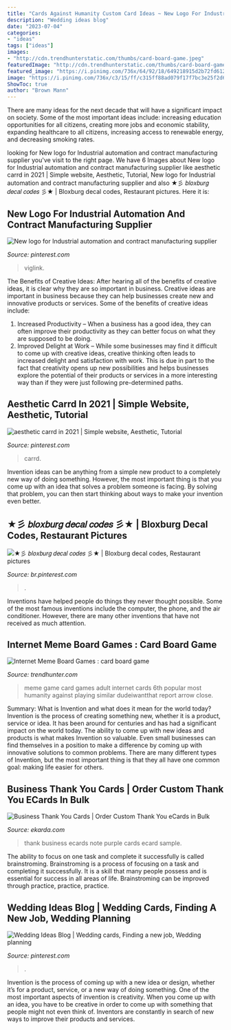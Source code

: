 ```yaml
---
title: "Cards Against Humanity Custom Card Ideas ~ New Logo For Industrial Automation And Contract Manufacturing Supplier"
description: "Wedding ideas blog"
date: "2023-07-04"
categories:
- "ideas"
tags: ["ideas"]
images:
- "http://cdn.trendhunterstatic.com/thumbs/card-board-game.jpeg"
featuredImage: "http://cdn.trendhunterstatic.com/thumbs/card-board-game.jpeg"
featured_image: "https://i.pinimg.com/736x/64/92/18/649218915d2b72fd612e0aeef765b4ca.jpg"
image: "https://i.pinimg.com/736x/c3/15/ff/c315ff88ad079f17f7bc3e25f2d6403f.jpg"
ShowToc: true
author: "Brown Mann"
---
```



There are many ideas for the next decade that will have a significant impact on society. Some of the most important ideas include: increasing education opportunities for all citizens, creating more jobs and economic stability, expanding healthcare to all citizens, increasing access to renewable energy, and decreasing smoking rates.

	

		
looking for New logo for Industrial automation and contract manufacturing supplier you've visit to the right page. We have 6 Images about New logo for Industrial automation and contract manufacturing supplier like aesthetic carrd in 2021 | Simple website, Aesthetic, Tutorial, New logo for Industrial automation and contract manufacturing supplier and also ★彡 𝑏𝑙𝑜𝑥𝑏𝑢𝑟𝑔 𝑑𝑒𝑐𝑎𝑙 𝑐𝑜𝑑𝑒𝑠 彡★ | Bloxburg decal codes, Restaurant pictures. Here it is:
		
    
## New Logo For Industrial Automation And Contract Manufacturing Supplier

<img loading=lazy src="https://i.pinimg.com/736x/3d/e1/e2/3de1e20f153e442e721fe802f4ff6c77--business-card-design-business-cards.jpg" onerror="this.onerror=null;this.src='https://tse3.mm.bing.net/th?id=OIP.ky70U8E78TjaQTgzHkv_sgHaHa&amp;pid=15.1';" alt="New logo for Industrial automation and contract manufacturing supplier">

_Source: pinterest.com_

>viglink. 

	

The Benefits of Creative Ideas: After hearing all of the benefits of creative ideas, it is clear why they are so important in business.
Creative ideas are important in business because they can help businesses create new and innovative products or services. Some of the benefits of creative ideas include: 
1. Increased Productivity – When a business has a good idea, they can often improve their productivity as they can better focus on what they are supposed to be doing. 
2. Improved Delight at Work – While some businesses may find it difficult to come up with creative ideas, creative thinking often leads to increased delight and satisfaction with work. This is due in part to the fact that creativity opens up new possibilities and helps businesses explore the potential of their products or services in a more interesting way than if they were just following pre-determined paths. 

    
## Aesthetic Carrd In 2021 | Simple Website, Aesthetic, Tutorial

<img loading=lazy src="https://i.pinimg.com/736x/c3/15/ff/c315ff88ad079f17f7bc3e25f2d6403f.jpg" onerror="this.onerror=null;this.src='https://tse2.mm.bing.net/th?id=OIP.T1TWsiYazgXxETnpk7_XTAHaGz&amp;pid=15.1';" alt="aesthetic carrd in 2021 | Simple website, Aesthetic, Tutorial">

_Source: pinterest.com_

>carrd. 

	

Invention ideas can be anything from a simple new product to a completely new way of doing something. However, the most important thing is that you come up with an idea that solves a problem someone is facing. By solving that problem, you can then start thinking about ways to make your invention even better.

    
## ★彡 𝑏𝑙𝑜𝑥𝑏𝑢𝑟𝑔 𝑑𝑒𝑐𝑎𝑙 𝑐𝑜𝑑𝑒𝑠 彡★ | Bloxburg Decal Codes, Restaurant Pictures

<img loading=lazy src="https://i.pinimg.com/736x/64/92/18/649218915d2b72fd612e0aeef765b4ca.jpg" onerror="this.onerror=null;this.src='https://tse4.mm.bing.net/th?id=OIP.BSNtgmI5AaXA3vhcAYGuwQHaEI&amp;pid=15.1';" alt="★彡 𝑏𝑙𝑜𝑥𝑏𝑢𝑟𝑔 𝑑𝑒𝑐𝑎𝑙 𝑐𝑜𝑑𝑒𝑠 彡★ | Bloxburg decal codes, Restaurant pictures">

_Source: br.pinterest.com_

>. 

	

Inventions have helped people do things they never thought possible. Some of the most famous inventions include the computer, the phone, and the air conditioner. However, there are many other inventions that have not received as much attention.

    
## Internet Meme Board Games : Card Board Game

<img loading=lazy src="http://cdn.trendhunterstatic.com/thumbs/card-board-game.jpeg" onerror="this.onerror=null;this.src='https://tse2.mm.bing.net/th?id=OIP.uC0R8yTQ_gI_tFDW8PR4YwHaGK&amp;pid=15.1';" alt="Internet Meme Board Games : card board game">

_Source: trendhunter.com_

>meme game card games adult internet cards 6th popular most humanity against playing similar dudeiwantthat report arrow close. 

	

Summary: What is Invention and what does it mean for the world today?
Invention is the process of creating something new, whether it is a product, service or idea. It has been around for centuries and has had a significant impact on the world today. The ability to come up with new ideas and products is what makes Invention so valuable. Even small businesses can find themselves in a position to make a difference by coming up with innovative solutions to common problems. There are many different types of Invention, but the most important thing is that they all have one common goal: making life easier for others.

    
## Business Thank You Cards | Order Custom Thank You ECards In Bulk

<img loading=lazy src="https://cdn.ekarda.com/wp-content/uploads/pushed/sample-2014_20141021104047.jpg" onerror="this.onerror=null;this.src='https://tse3.mm.bing.net/th?id=OIP.Z8_IvQRNX7TEX4LBco_nZwHaGC&amp;pid=15.1';" alt="Business Thank You Cards | Order Custom Thank You eCards in Bulk">

_Source: ekarda.com_

>thank business ecards note purple cards ecard sample. 

	

The ability to focus on one task and complete it successfully is called brainstroming. Brainstroming is a process of focusing on a task and completing it successfully. It is a skill that many people possess and is essential for success in all areas of life. Brainstroming can be improved through practice, practice, practice.

    
## Wedding Ideas Blog | Wedding Cards, Finding A New Job, Wedding Planning

<img loading=lazy src="https://i.pinimg.com/originals/d0/46/63/d046632ce46a782b526fccf5257f925f.jpg" onerror="this.onerror=null;this.src='https://tse3.mm.bing.net/th?id=OIP.Jmjvk49ZTNR8Fuil4exhCAHaE8&amp;pid=15.1';" alt="Wedding Ideas Blog | Wedding cards, Finding a new job, Wedding planning">

_Source: pinterest.com_

>. 

	

Invention is the process of coming up with a new idea or design, whether it’s for a product, service, or a new way of doing something. One of the most important aspects of invention is creativity. When you come up with an idea, you have to be creative in order to come up with something that people might not even think of. Inventors are constantly in search of new ways to improve their products and services.

